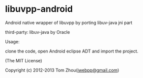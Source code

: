 libuvpp-android
===============

Android native wrapper of libuvpp by porting libuv-java jni part

third-party: libuv-java by Oracle


Usage:

  clone the code, open Android eclipse ADT and import the project.


(The MIT License)

Copyright (c) 2012-2013 Tom Zhou(iwebpp@gmail.com)

